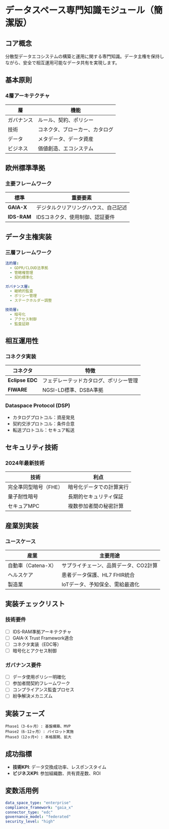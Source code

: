 # データスペース専門知識モジュール（簡潔版）

## コア概念
分散型データエコシステムの構築と運用に関する専門知識。データ主権を保持しながら、安全で相互運用可能なデータ共有を実現します。

## 基本原則

### 4層アーキテクチャ
| 層 | 機能 |
|----|------|
| ガバナンス | ルール、契約、ポリシー |
| 技術 | コネクタ、ブローカー、カタログ |
| データ | メタデータ、データ資産 |
| ビジネス | 価値創造、エコシステム |

## 欧州標準準拠

### 主要フレームワーク
| 標準 | 重要要素 |
|------|----------|
| **GAIA-X** | デジタルクリアリングハウス、自己記述 |
| **IDS-RAM** | IDSコネクタ、使用制御、認証要件 |

## データ主権実装

### 三層フレームワーク
```yaml
法的層:
  - GDPR/CLOUD法準拠
  - 管轄権管理
  - 契約標準化

ガバナンス層:
  - 継続的監査
  - ポリシー管理
  - ステークホルダー調整

技術層:
  - 暗号化
  - アクセス制御
  - 監査証跡
```

## 相互運用性

### コネクタ実装
| コネクタ | 特徴 |
|----------|------|
| **Eclipse EDC** | フェデレーテッドカタログ、ポリシー管理 |
| **FIWARE** | NGSI-LD標準、DSBA準拠 |

### Dataspace Protocol (DSP)
- カタログプロトコル：資産発見
- 契約交渉プロトコル：条件合意
- 転送プロトコル：セキュア転送

## セキュリティ技術

### 2024年最新技術
| 技術 | 利点 |
|------|------|
| 完全準同型暗号（FHE） | 暗号化データでの計算実行 |
| 量子耐性暗号 | 長期的セキュリティ保証 |
| セキュアMPC | 複数参加者間の秘密計算 |

## 産業別実装

### ユースケース
| 産業 | 主要用途 |
|------|----------|
| 自動車（Catena-X） | サプライチェーン、品質データ、CO2計算 |
| ヘルスケア | 患者データ保護、HL7 FHIR統合 |
| 製造業 | IoTデータ、予知保全、需給最適化 |

## 実装チェックリスト

### 技術要件
- [ ] IDS-RAM準拠アーキテクチャ
- [ ] GAIA-X Trust Framework適合
- [ ] コネクタ実装（EDC等）
- [ ] 暗号化とアクセス制御

### ガバナンス要件
- [ ] データ使用ポリシー明確化
- [ ] 参加者間契約フレームワーク
- [ ] コンプライアンス監査プロセス
- [ ] 紛争解決メカニズム

## 実装フェーズ
```
Phase1（3-6ヶ月）: 基盤構築、MVP
Phase2（6-12ヶ月）: パイロット実施
Phase3（12ヶ月+）: 本格展開、拡大
```

## 成功指標
- **技術KPI**: データ交換成功率、レスポンスタイム
- **ビジネスKPI**: 参加組織数、共有資産数、ROI

## 変数活用例
```yaml
data_space_type: "enterprise"
compliance_framework: "gaia_x"
connector_type: "edc"
governance_model: "federated"
security_level: "high"
```